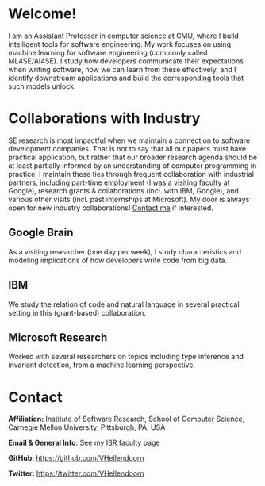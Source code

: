 # Welcome!
I am an Assistant Professor in computer science at CMU, where I build intelligent tools for software engineering. My work focuses on using machine learning for software engineering (commonly called ML4SE/AI4SE). I study how developers communicate their expectations when writing software, how we can learn from these effectively, and I identify downstream applications and build the corresponding tools that such models unlock.

# Collaborations with Industry
SE research is most impactful when we maintain a connection to software development companies. That is not to say that all our papers must have practical application, but rather that our broader research agenda should be at least partially informed by an understanding of computer programming in practice. I maintain these ties through frequent collaboration with industrial partners, including part-time employment (I was a visiting faculty at Google), research grants & collaborations (incl. with IBM, Google), and various other visits (incl. past internships at Microsoft). My door is always open for new industry collaborations! [Contact me](#contact) if interested.

## Google Brain
As a visiting researcher (one day per week), I study characteristics and modeling implications of how developers write code from big data.

## IBM
We study the relation of code and natural language in several practical setting in this (grant-based) collaboration.

## Microsoft Research
Worked with several researchers on topics including type inference and invariant detection, from a machine learning perspective.

# Contact
**Affiliation:** Institute of Software Research, School of Computer Science, Carnegie Mellon University, Pittsburgh, PA, USA 

**Email & General Info**: See my [ISR faculty page](https://www.isri.cmu.edu/people/core-faculty/hellendoorn-vincent.html)

**GitHub:** https://github.com/VHellendoorn

**Twitter:** https://twitter.com/VHellendoorn
